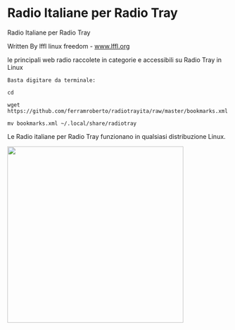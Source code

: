 Radio Italiane per Radio Tray
============

Radio Italiane per Radio Tray

Written By lffl linux freedom - <a href="http://www.lffl.org/">www.lffl.org</a>

le principali web radio raccolete in categorie e accessibili su Radio Tray in Linux


```
Basta digitare da terminale:

cd

wget https://github.com/ferramroberto/radiotrayita/raw/master/bookmarks.xml

mv bookmarks.xml ~/.local/share/radiotray

```

Le Radio italiane per Radio Tray funzionano in qualsiasi distribuzione Linux.

<a href="https://lh6.googleusercontent.com/-hDdhr1ZMqKw/UX0IOG_wIrI/AAAAAAABDy0/3zYCeV9plV0/s800/radiotray-ubuntu-ita.png"><img  src="https://lh6.googleusercontent.com/-hDdhr1ZMqKw/UX0IOG_wIrI/AAAAAAABDy0/3zYCeV9plV0/s800/radiotray-ubuntu-ita.png" width="400" />
